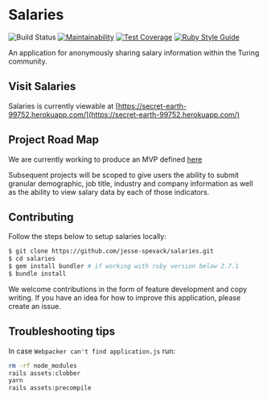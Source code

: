 # Salaries
![Build Status](https://travis-ci.com/jesse-spevack/salaries.svg?branch=main) [![Maintainability](https://api.codeclimate.com/v1/badges/c9e025f8ea78948395cc/maintainability)](https://codeclimate.com/github/jesse-spevack/salaries/maintainability) [![Test Coverage](https://api.codeclimate.com/v1/badges/c9e025f8ea78948395cc/test_coverage)](https://codeclimate.com/github/jesse-spevack/salaries/test_coverage) [![Ruby Style Guide](https://img.shields.io/badge/code_style-standard-brightgreen.svg)](https://github.com/testdouble/standard)

An application for anonymously sharing salary information within the Turing community.

## Visit Salaries
Salaries is currently viewable at [https://secret-earth-99752.herokuapp.com/](https://secret-earth-99752.herokuapp.com/)

## Project Road Map
We are currently working to produce an MVP defined [here](https://github.com/jesse-spevack/salaries/projects/1)

Subsequent projects will be scoped to give users the ability to submit granular demographic, job title, industry and company information as well as the ability to view salary data by each of those indicators.

## Contributing
Follow the steps below to setup salaries locally:
```bash
$ git clone https://github.com/jesse-spevack/salaries.git
$ cd salaries
$ gem install bundler # if working with ruby version below 2.7.1
$ bundle install
```

We welcome contributions in the form of feature development and copy writing. If you have an idea for how to improve this application, please create an issue.

## Troubleshooting tips

In case `Webpacker can't find application.js` run:
```bash
rm -rf node_modules
rails assets:clobber
yarn
rails assets:precompile
```
